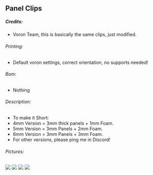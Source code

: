 ## Panel Clips
##### Credits:
- Voron Team, this is basically the same clips, just modified.

###### Printing:
- Default voron settings, correct orientation, no supports needed!

###### Bom:
- Nothing

###### Description:
- To make it Short:
- 4mm Version = 3mm thick panels + 1mm Foam.
- 5mm Version = 3mm Panels + 2mm Foam.
- 6mm Version = 3mm Panels + 3mm Foam.
- For other versions, please ping me in Discord!

###### Pictures:
![](https://github.com/Ramalama2/Voron-2-Mods/raw/main/Panel_Clips/Description.jpg)
![](https://github.com/Ramalama2/Voron-2-Mods/raw/main/Panel_Clips/1.jpg)
![](https://github.com/Ramalama2/Voron-2-Mods/raw/main/Panel_Clips/2.jpg)
![](https://github.com/Ramalama2/Voron-2-Mods/raw/main/Panel_Clips/3.jpg)
